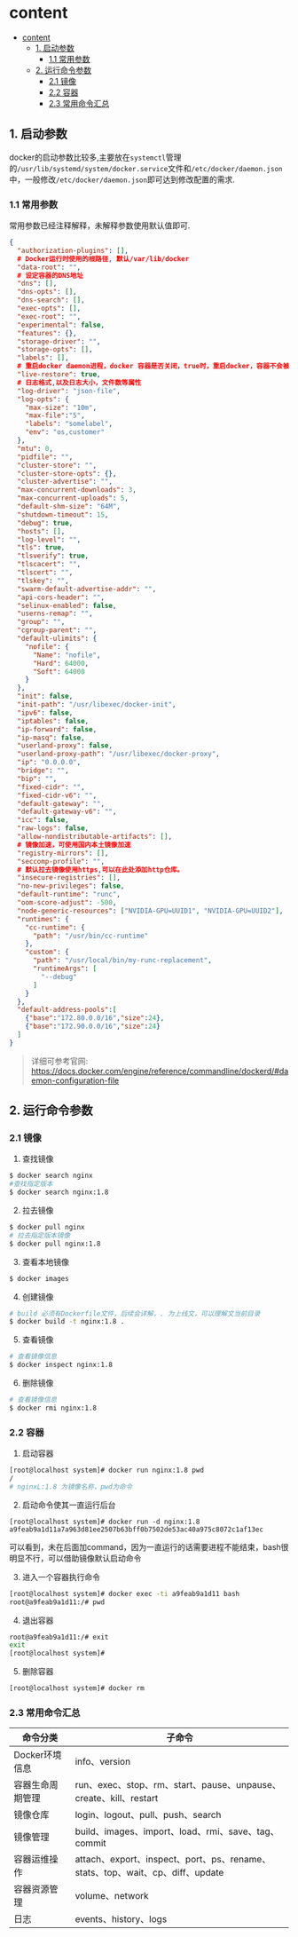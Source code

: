 # content
- [content](#content)
  - [1. 启动参数](#1-启动参数)
    - [1.1 常用参数](#11-常用参数)
  - [2. 运行命令参数](#2-运行命令参数)
    - [2.1 镜像](#21-镜像)
    - [2.2 容器](#22-容器)
    - [2.3 常用命令汇总](#23-常用命令汇总)

## 1. 启动参数
docker的启动参数比较多,主要放在`systemctl`管理的`/usr/lib/systemd/system/docker.service`文件和`/etc/docker/daemon.json`中，一般修改`/etc/docker/daemon.json`即可达到修改配置的需求.

### 1.1 常用参数

常用参数已经注释解释，未解释参数使用默认值即可.

```json
{
  "authorization-plugins": [],
  # Docker运行时使用的根路径, 默认/var/lib/docker
  "data-root": "",
  # 设定容器的DNS地址
  "dns": [],
  "dns-opts": [],
  "dns-search": [],
  "exec-opts": [],
  "exec-root": "",
  "experimental": false,
  "features": {},
  "storage-driver": "",
  "storage-opts": [],
  "labels": [],
  # 重启docker daemon进程，docker 容器是否关闭，true时，重启docker，容器不会被杀掉
  "live-restore": true,
  # 日志格式,以及日志大小，文件数等属性
  "log-driver": "json-file",
  "log-opts": {
    "max-size": "10m",
    "max-file":"5",
    "labels": "somelabel",
    "env": "os,customer"
  },
  "mtu": 0,
  "pidfile": "",
  "cluster-store": "",
  "cluster-store-opts": {},
  "cluster-advertise": "",
  "max-concurrent-downloads": 3,
  "max-concurrent-uploads": 5,
  "default-shm-size": "64M",
  "shutdown-timeout": 15,
  "debug": true,
  "hosts": [],
  "log-level": "",
  "tls": true,
  "tlsverify": true,
  "tlscacert": "",
  "tlscert": "",
  "tlskey": "",
  "swarm-default-advertise-addr": "",
  "api-cors-header": "",
  "selinux-enabled": false,
  "userns-remap": "",
  "group": "",
  "cgroup-parent": "",
  "default-ulimits": {
    "nofile": {
      "Name": "nofile",
      "Hard": 64000,
      "Soft": 64000
    }
  },
  "init": false,
  "init-path": "/usr/libexec/docker-init",
  "ipv6": false,
  "iptables": false,
  "ip-forward": false,
  "ip-masq": false,
  "userland-proxy": false,
  "userland-proxy-path": "/usr/libexec/docker-proxy",
  "ip": "0.0.0.0",
  "bridge": "",
  "bip": "",
  "fixed-cidr": "",
  "fixed-cidr-v6": "",
  "default-gateway": "",
  "default-gateway-v6": "",
  "icc": false,
  "raw-logs": false,
  "allow-nondistributable-artifacts": [],
  # 镜像加速，可使用国内本土镜像加速
  "registry-mirrors": [],
  "seccomp-profile": "",
  # 默认拉去镜像使用https,可以在此处添加http仓库。
  "insecure-registries": [],
  "no-new-privileges": false,
  "default-runtime": "runc",
  "oom-score-adjust": -500,
  "node-generic-resources": ["NVIDIA-GPU=UUID1", "NVIDIA-GPU=UUID2"],
  "runtimes": {
    "cc-runtime": {
      "path": "/usr/bin/cc-runtime"
    },
    "custom": {
      "path": "/usr/local/bin/my-runc-replacement",
      "runtimeArgs": [
        "--debug"
      ]
    }
  },
  "default-address-pools":[
    {"base":"172.80.0.0/16","size":24},
    {"base":"172.90.0.0/16","size":24}
  ]
}
```
> 详细可参考官网:
https://docs.docker.com/engine/reference/commandline/dockerd/#daemon-configuration-file

## 2. 运行命令参数

### 2.1 镜像
1. 查找镜像
```bash
$ docker search nginx
#查找指定版本
$ docker search nginx:1.8
```

2. 拉去镜像
```bash
$ docker pull nginx
# 拉去指定版本镜像
$ docker pull nginx:1.8
```

3. 查看本地镜像
```bash
$ docker images
```

4. 创建镜像
```bash
# build 必须有Dockerfile文件，后续会详解，. 为上线文，可以理解文当前目录
$ docker build -t nginx:1.8 .

```

5. 查看镜像
```bash
# 查看镜像信息
$ docker inspect nginx:1.8

```

6. 删除镜像
```bash
# 查看镜像信息
$ docker rmi nginx:1.8

```

### 2.2 容器
1. 启动容器
```bash
[root@localhost system]# docker run nginx:1.8 pwd
/
# nginxL:1.8 为镜像名称，pwd为命令
```

2. 启动命令使其一直运行后台
```
[root@localhost system]# docker run -d nginx:1.8
a9feab9a1d11a7a963d81ee2507b63bff0b7502de53ac40a975c8072c1af13ec
```
可以看到，未在后面加command，因为一直运行的话需要进程不能结束，bash很明显不行，可以借助镜像默认启动命令

3. 进入一个容器执行命令
```bash
[root@localhost system]# docker exec -ti a9feab9a1d11 bash
root@a9feab9a1d11:/# pwd

```
4. 退出容器
```bash
root@a9feab9a1d11:/# exit
exit
[root@localhost system]# 
```

5. 删除容器
```bash
[root@localhost system]# docker rm 
```

### 2.3 常用命令汇总
|命令分类| 子命令|
|---|---|
|Docker环境信息|info、version|
|容器生命周期管理|run、exec、stop、rm、start、pause、unpause、create、kill、restart|
|镜像仓库|login、logout、pull、push、search|
|镜像管理|build、images、import、load、rmi、save、tag、commit|
|容器运维操作|attach、export、inspect、port、ps、rename、stats、top、wait、cp、diff、update|
|容器资源管理|volume、network|
|日志|events、history、logs|